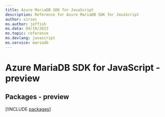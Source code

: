 ```yaml
---
title: Azure MariaDB SDK for JavaScript
description: Reference for Azure MariaDB SDK for JavaScript
author: xirzec
ms.author: jeffish
ms.data: 04/19/2023
ms.topic: reference
ms.devlang: javascript
ms.service: mariadb
---
```

# Azure MariaDB SDK for JavaScript - preview
## Packages - preview
[!INCLUDE [packages](mariadb-index.md)]